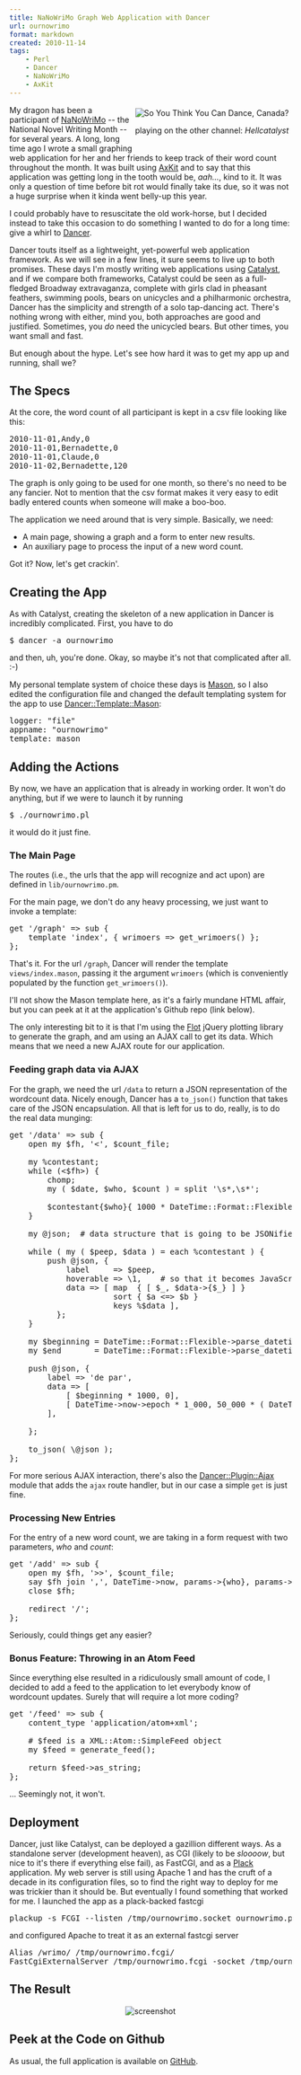 ```yaml
---
title: NaNoWriMo Graph Web Application with Dancer
url: ournowrimo
format: markdown
created: 2010-11-14
tags:
    - Perl
    - Dancer
    - NaNoWriMo
    - AxKit
---
```


<div style="float: right; margin: 5px;">
<img src="__ENTRY_DIR__/so-you-think-you-can-dance-canada.jpg"
    alt="So You Think You Can Dance, Canada?" />
    <p>playing on the other channel: <i>Hellcatalyst</i></p>
</div>

My dragon has been a participant of [NaNoWriMo](http://www.nanowrimo.org/) --
the National Novel Writing Month -- for several years. 
A long, long time ago I wrote a small graphing web application for her and her
friends to keep track of their word count throughout the month.  It
was built using [AxKit](cpan) and to say that
this application was getting long in the tooth would be, *aah...*, kind to it. 
It was only a question of time before bit rot
would finally take its due, so it was not a huge surprise when it kinda went
belly-up this year.

I could probably have to resuscitate the old work-horse, but I decided instead
to take
this occasion to do something I wanted to do for a long time: 
give a whirl to [Dancer](cpan).

Dancer touts itself as a lightweight, yet-powerful web application framework. As 
we will see in a few lines, it sure seems to live up to both promises.
These days I'm mostly writing web applications using [Catalyst](cpan),
and if we compare both frameworks, Catalyst could be seen as a full-fledged Broadway
extravaganza, complete with girls clad in pheasant feathers, swimming 
pools, bears on unicycles and a philharmonic orchestra, Dancer has 
the simplicity and strength of a solo tap-dancing act. There's nothing wrong
with either, mind you, both
approaches are good and justified. Sometimes, you *do* need the unicycled
bears.  But other times, you want small and fast.

But enough about the hype. Let's see how hard it was to get my app up and
running, shall we?

## The Specs

At the core, the word count of all participant
is kept in a csv file looking like this:

<pre code="plain">
2010-11-01,Andy,0
2010-11-01,Bernadette,0
2010-11-01,Claude,0
2010-11-02,Bernadette,120
</pre>

The graph is only going to be used for one month, so there's no need to be any
fancier.  Not to mention that the csv format makes it very easy to edit badly entered counts when
someone will make a boo-boo.

The application we need around that is very simple. Basically, we need:

* A main page, showing a graph and a form to enter new results.
* An auxiliary page to process the input of a new word count.

Got it? Now, let's get crackin'.

## Creating the App

As with Catalyst, creating the skeleton of a new application in Dancer is incredibly
complicated. First, you have to do

<pre code="bash">
$ dancer -a ournowrimo
</pre>

and then, uh, you're done.  Okay, so maybe it's not that complicated after
all. :-)

My personal template system of choice these days is [Mason](cpan), so I
also edited the configuration file and changed the default templating system for the app to use
[Dancer::Template::Mason](cpan): 

<pre lang="plain">
logger: "file"
appname: "ournowrimo"
template: mason
</pre>

## Adding the Actions

By now, we have an application that is already in working order. It won't do
anything, but if we were to launch it by running

<pre code="bash">
$ ./ournowrimo.pl
</pre>

it would do it just fine.

### The Main Page

The routes (i.e., the urls that the app will recognize and act upon) are
defined in `lib/ournowrimo.pm`.  

For the main page, we don't do any heavy processing, we just want to invoke
a template:

<pre code="perl">
get '/graph' => sub {
    template 'index', { wrimoers => get_wrimoers() };
};
</pre>

That's it. For the url `/graph`, Dancer will 
render the template `views/index.mason`, passing
it the argument `wrimoers` (which is conveniently
populated by the function `get_wrimoers()`).

I'll not show the Mason template here, as it's
a fairly mundane HTML affair, but you can peek
at it at the application's Github repo (link below).  

The only interesting bit to it is that I'm 
using the [Flot](http://code.google.com/p/flot/)
jQuery plotting library to generate the graph,
and am using an AJAX call to get its data. Which
means that we need a new AJAX route for our application.

### Feeding graph data via AJAX

For the graph, we need the url `/data` to return 
a JSON representation of the wordcount data. Nicely enough,
Dancer has a `to_json()` function that takes care of the 
JSON encapsulation. All that is left for us to do, really, is 
to do the real data munging:

<pre code="Perl">
get '/data' => sub {
    open my $fh, '&lt;', $count_file;

    my %contestant;
    while (&lt;$fh>) {
        chomp;
        my ( $date, $who, $count ) = split '\s*,\s*';

        $contestant{$who}{ 1000 * DateTime::Format::Flexible->parse_datetime($date)->epoch } = $count;
    }

    my @json;  # data structure that is going to be JSONified

    while ( my ( $peep, $data ) = each %contestant ) {
        push @json, { 
            label     => $peep,
            hoverable => \1,    # so that it becomes JavaScript's 'true'
            data => [ map  { [ $_, $data->{$_} ] } 
                      sort { $a &lt;=> $b } 
                      keys %$data ],
          };
    }

    my $beginning = DateTime::Format::Flexible->parse_datetime( "2010-11-01")->epoch;
    my $end       = DateTime::Format::Flexible->parse_datetime( "2010-12-01")->epoch;

    push @json, {
        label => 'de par',
        data => [
            [ $beginning * 1000, 0],
            [ DateTime->now->epoch * 1_000, 50_000 * ( DateTime->now->epoch - $beginning ) / ( $end - $beginning ) ]
        ],

    };

    to_json( \@json );
};
</pre>

For more serious AJAX interaction, there's also the
[Dancer::Plugin::Ajax](cpan) module that adds
the `ajax` route handler, but in our case a simple `get` 
is just fine.

### Processing New Entries

For the entry of a new word count, we are taking in a form request with two
parameters, *who* and *count*:

<pre code="Perl">
get '/add' => sub {
    open my $fh, '>>', $count_file;
    say $fh join ',', DateTime->now, params->{who}, params->{count};
    close $fh;

    redirect '/';
};
</pre>

Seriously, could things get any easier?

### Bonus Feature: Throwing in an Atom Feed

Since everything else resulted in a ridiculously small amount of code, 
I decided to add a feed to the application to let everybody know of 
wordcount updates.  Surely that will require a lot more coding?

<pre code="Perl">
get '/feed' => sub {
    content_type 'application/atom+xml';

    # $feed is a XML::Atom::SimpleFeed object
    my $feed = generate_feed();

    return $feed->as_string;
};
</pre>

... Seemingly not, it won't.

## Deployment

Dancer, just like Catalyst, can be deployed a gazillion different ways. 
As a standalone server (development heaven), as CGI (likely to be *sloooow*,
but nice to it's there if everything else fail), as FastCGI, and as a
[Plack](cpan) application.  My web server is still using Apache 1 and
has the cruft of a decade in its configuration files,  so to find the right way
to deploy for me was trickier than it should be.  But eventually I found
something that worked for me.  I launched the app as a plack-backed fastcgi 

<pre code="bash">
plackup -s FCGI --listen /tmp/ournowrimo.socket ournowrimo.pl
</pre>

and configured Apache to treat it as an external fastcgi server

<pre code="plain">
Alias /wrimo/ /tmp/ournowrimo.fcgi/
FastCgiExternalServer /tmp/ournowrimo.fcgi -socket /tmp/ournowrimo.socket
</pre>

## The Result

<div align="center">
<img src="__ENTRY_DIR__/ournowrimo.png" alt="screenshot" />
</div>

## Peek at the Code on Github

As usual, the full application  is available on [GitHub](http://github.com/yanick/ournowrimo).




